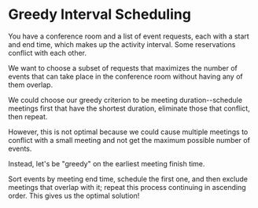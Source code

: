 # Greedy Interval Scheduling

You have a conference room and a list of event requests, each with a start and end time, which makes up the activity interval. Some reservations conflict with each other.

We want to choose a subset of requests that maximizes the number of events that can take place in the conference room without having any of them overlap.

We could choose our greedy criterion to be meeting duration--schedule meetings first that have the shortest duration, eliminate those that conflict, then repeat.

However, this is not optimal because we could cause multiple meetings to conflict with a small meeting and not get the maximum possible number of events.

Instead, let's be "greedy" on the earliest meeting finish time.

Sort events by meeting end time, schedule the first one, and then exclude meetings that overlap with it; repeat this process continuing in ascending order. This gives us the optimal solution!